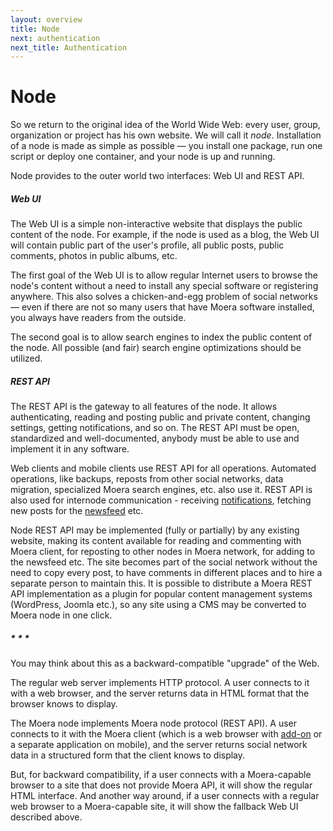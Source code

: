 ```yaml
---
layout: overview
title: Node
next: authentication
next_title: Authentication
---
```


# Node

So we return to the original idea of the World Wide Web: every user,
group, organization or project has his own website. We will call it
*node*. Installation of a node is made as simple as possible — you
install one package, run one script or deploy one container, and your
node is up and running.

Node provides to the outer world two interfaces: Web UI and REST API.

##### Web UI

The Web UI is a simple non-interactive website that displays the public
content of the node. For example, if the node is used as a blog, the Web
UI will contain public part of the user's profile, all public posts,
public comments, photos in public albums, etc.

The first goal of the Web UI is to allow regular Internet users to
browse the node's content without a need to install any special software
or registering anywhere. This also solves a chicken-and-egg problem of
social networks — even if there are not so many users that have Moera
software installed, you always have readers from the outside.

The second goal is to allow search engines to index the public content
of the node. All possible (and fair) search engine optimizations should
be utilized.

##### REST API

The REST API is the gateway to all features of the node. It allows 
authenticating, reading and posting public and private content, changing
settings, getting notifications, and so on. The REST API must be open,
standardized and well-documented, anybody must be able to use and implement it
in any software.

Web clients and mobile clients use REST API for all operations.
Automated operations, like backups, reposts from other social networks,
data migration, specialized Moera search engines, etc. also use it.
REST API is also used for internode communication - receiving
[notifications][2], fetching new posts for the [newsfeed][3] etc.

Node REST API may be implemented (fully or partially) by any existing
website, making its content available for reading and commenting with
Moera client, for reposting to other nodes in Moera network, for adding
to the newsfeed etc. The site becomes part of the social network without
the need to copy every post, to have comments in different places and to
hire a separate person to maintain this. It is possible to distribute a
Moera REST API implementation as a plugin for popular content management
systems (WordPress, Joomla etc.), so any site using a CMS may be
converted to Moera node in one click.

##### \* \* \*

You may think about this as a backward-compatible "upgrade" of the Web.

The regular web server implements HTTP protocol. A user connects to it
with a web browser, and the server returns data in HTML format that the
browser knows to display.

The Moera node implements Moera node protocol (REST API). A user connects
to it with the Moera client (which is a web browser with [add-on][1] or
a separate application on mobile), and the server returns social network
data in a structured form that the client knows to display.

But, for backward compatibility, if a user connects with a Moera-capable
browser to a site that does not provide Moera API, it will show the
regular HTML interface. And another way around, if a user connects with a
regular web browser to a Moera-capable site, it will show the fallback
Web UI described above.

[1]: /overview/browser-extension.html
[2]: /overview/notifications.html
[3]: /overview/newsfeed.html
